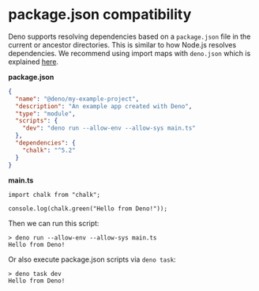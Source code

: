 # package.json compatibility

Deno supports resolving dependencies based on a `package.json` file in the
current or ancestor directories. This is similar to how Node.js resolves
dependencies. We recommend using import maps with `deno.json` which is explained
[here](../basics/import_maps.md).

**package.json**

```json
{
  "name": "@deno/my-example-project",
  "description": "An example app created with Deno",
  "type": "module",
  "scripts": {
    "dev": "deno run --allow-env --allow-sys main.ts"
  },
  "dependencies": {
    "chalk": "^5.2"
  }
}
```

**main.ts**

```ts, ignore
import chalk from "chalk";

console.log(chalk.green("Hello from Deno!"));
```

Then we can run this script:

```shell, ignore
> deno run --allow-env --allow-sys main.ts
Hello from Deno!
```

Or also execute package.json scripts via `deno task`:

```shell, ignore
> deno task dev
Hello from Deno!
```
